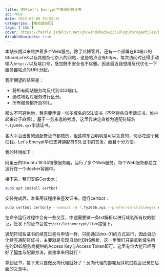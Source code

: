 ```yaml
---
title: 使用Let's Encrypt生成通配符证书
id: 7669
date: 2022-05-09 19:52:31
categories: [瞎捣鼓经历]
tags: ['SSL']
cover: https://fastly.jsdelivr.net/gh/windshadow233/BlogStorage@files/png/3fb1eb34adb46c81cef7bcc16678f6d0.png
disableNunjucks: true
---
```


本站长期以来维护着多个Web服务，除了此博客外，还有一个部署在80端口的ShareLaTeX以及其他杂七杂八的网站，这些站点没有https，每次访问时还得手动输入`http://`以及端口号，感觉既不安全也不优雅。因此最近我想用反代优化一下服务器站点的URL分配。

我所期望的结果是：


- 将所有网站服务均反代到443端口。
- 通过域名对服务进行区分。
- 所有服务都开启SSL。

那么不可避免地，我需要申请一张多域名的SSL证书（不然得各自申请证书，维护起来过于麻烦）。基于一劳永逸的考虑，这里我决定直接为通配符域名`*.fyz666.xyz`申请证书。


各大平台出售的通配符证书都贼贵，但这种东西明明是可以免费的，何必花这个冤枉钱。Let's Encrypt早已支持通配符SSL证书的签发，而且十分方便。


我的环境如下：


阿里云的Ubuntu 18.04镜像服务器，运行了多个Web服务，每个Web服务都独立运行在一个docker容器中。


接下来，我们安装Certbot：

```bash
sudo apt install certbot
```

安装完成后，准备用该程序来签发证书。运行certbot：

```bash
sudo certbot certonly --manual -d *.fyz666.xyz --preferred-challenges dns-01 --server https://acme-v02.api.letsencrypt.org/directory
```

在命令运行过程中会有一些交互，中途需要做一条txt解析以进行域名所有权的验证，签发下的证书会位于`/etc/letsencrypt/live`路径下。


通配符域名证书的续签过程与申请一样，只能通过dns-01的方式进行，因此自动化续签通配符证书，主要就是实现自动化DNS解析，这一步我们只要拿到域名所在的DNS服务商提供的Access Key与Access Token即可。这里有位大佬已经写好了[脚本](https://github.com/ywdblog/certbot-letencrypt-wildcardcertificates-alydns-au)与配置方法，直接拿来用就行！


拿到证书，接下来只要做反向代理就好了！反向代理的部署及踩坑过程会记录在后面的文章中。

